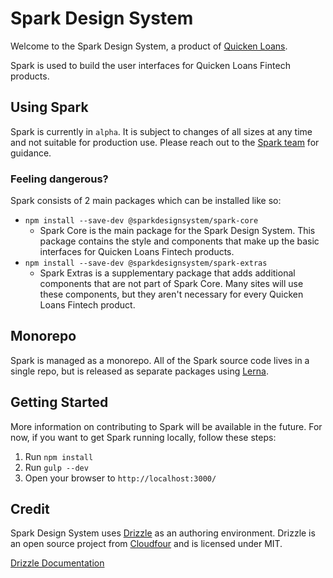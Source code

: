 # Spark Design System

Welcome to the Spark Design System, a product of [Quicken Loans](https://github.com/quickenloans).

Spark is used to build the user interfaces for Quicken Loans Fintech products.

## Using Spark
Spark is currently in `alpha`. It is subject to changes of all sizes at any time and not suitable for production use. Please reach out to the [Spark team](mailto:sparkdesignsystem@quickenloans.com) for guidance.

### Feeling dangerous?
Spark consists of 2 main packages which can be installed like so:

* `npm install --save-dev @sparkdesignsystem/spark-core`
  * Spark Core is the main package for the Spark Design System. This package contains the style and components that make up the basic interfaces for Quicken Loans Fintech products.
* `npm install --save-dev @sparkdesignsystem/spark-extras`
  * Spark Extras is a supplementary package that adds additional components that are not part of Spark Core. Many sites will use these components, but they aren't necessary for every Quicken Loans Fintech product.

## Monorepo

Spark is managed as a monorepo. All of the Spark source code lives in a single repo, but is released as separate packages using [Lerna](https://github.com/lerna/lerna).

## Getting Started
More information on contributing to Spark will be available in the future. For now, if you want to get Spark running locally, follow these steps:
1. Run `npm install`
1. Run `gulp --dev`
1. Open your browser to `http://localhost:3000/`

## Credit
Spark Design System uses [Drizzle](https://github.com/cloudfour/drizzle) as an authoring environment. Drizzle is an open source project from [Cloudfour](https://github.com/cloudfour) and is licensed under MIT.

[Drizzle Documentation](docs)
